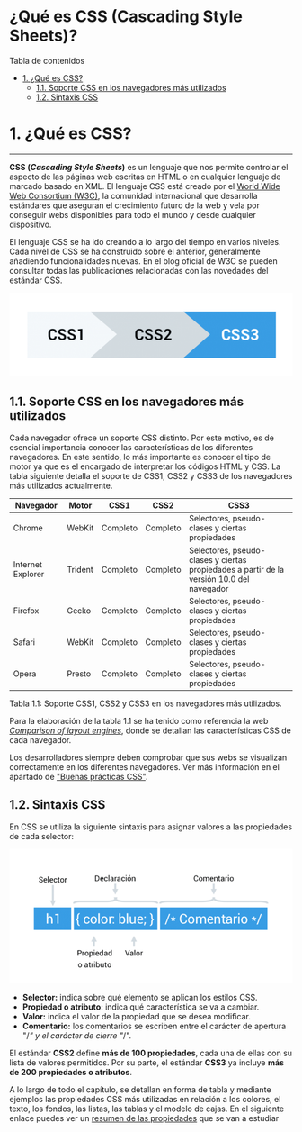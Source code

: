 # **¿Qué es CSS (Cascading Style Sheets)?**

Tabla de contenidos

-   [1. ¿Qué es CSS?](#1-Que-es-CSS)
    -   [1.1. Soporte CSS en los navegadores más utilizados](#11-Soporte-CSS-en-los-navegadores-más-utilizados)
    -   [1.2. Sintaxis CSS](#12-Sintaxis-CSS)
# 1\. ¿Qué es CSS?
----------------

**CSS (*****Cascading Style Sheets*****)** es un lenguaje que nos permite controlar el aspecto de las páginas web escritas en HTML o en cualquier lenguaje de marcado basado en XML.  El lenguaje CSS está creado por el [World Wide Web Consortium (W3C)](https://www.w3c.es/), la comunidad internacional que desarrolla estándares que aseguran el crecimiento futuro de la web y vela por conseguir webs disponibles para todo el mundo y desde cualquier dispositivo.

El lenguaje CSS se ha ido creando a lo largo del tiempo en varios niveles. Cada nivel de CSS se ha construido sobre el anterior, generalmente añadiendo funcionalidades nuevas. En el blog oficial de W3C se pueden consultar todas las publicaciones relacionadas con las novedades del estándar CSS.

![CSS1 CSS2 CSS3](img/CSS1-CSS2-y-CSS3.png)

## 1.1. Soporte CSS en los navegadores más utilizados

Cada navegador ofrece un soporte CSS distinto. Por este motivo, es de esencial importancia conocer las características de los diferentes navegadores. En este sentido, lo más importante es conocer el tipo de motor ya que es el encargado de interpretar los códigos HTML y CSS. La tabla siguiente detalla el soporte de CSS1, CSS2 y CSS3 de los navegadores más utilizados actualmente.

| Navegador | Motor | CSS1 | CSS2 | CSS3 |
| --- | --- | --- | --- | --- |
| Chrome | WebKit | Completo | Completo | Selectores, pseudo-clases y ciertas propiedades |
| Internet Explorer | Trident | Completo | Completo | Selectores, pseudo-clases y ciertas propiedades a partir de la versión 10.0 del navegador |
| Firefox | Gecko | Completo | Completo | Selectores, pseudo-clases y ciertas propiedades |
| Safari | WebKit | Completo | Completo | Selectores, pseudo-clases y ciertas propiedades |
| Opera | Presto | Completo | Completo | Selectores, pseudo-clases y ciertas propiedades |
Tabla 1.1: Soporte CSS1, CSS2 y CSS3 en los navegadores más utilizados.

Para la elaboración de la tabla 1.1 se ha tenido como referencia la web *[Comparison of layout engines](https://en.wikipedia.org/wiki/Comparison_of_layout_engines_(Cascading_Style_Sheets))*, donde se detallan las características CSS de cada navegador.

Los desarrolladores siempre deben comprobar que sus webs se visualizan correctamente en los diferentes navegadores. Ver más información en el apartado de ["Buenas prácticas CSS"](https://www.eniun.com/buenas-practicas-css-codigo/).

1.2. Sintaxis CSS
-----------------

En CSS se utiliza la siguiente sintaxis para asignar valores a las propiedades de cada selector:

![Sintaxis CSS](img/Sintaxis-CSS-Selector-propiedad.png)

-   **Selector:** indica sobre qué elemento se aplican los estilos CSS.
-   **Propiedad o atributo**: indica qué característica se va a cambiar.
-   **Valor:** indica el valor de la propiedad que se desea modificar.
-   **Comentario:** los comentarios se escriben entre el carácter de apertura "/*" y el carácter de cierre "*/".

El estándar **CSS2** define **más de 100 propiedades**, cada una de ellas con su lista de valores permitidos. Por su parte, el estándar **CSS3** ya incluye **más de 200 propiedades o atributos**.

A lo largo de todo el capítulo, se detallan en forma de tabla y mediante ejemplos las propiedades CSS más utilizadas en relación a los colores, el texto, los fondos, las listas, las tablas y el modelo de cajas. En el siguiente enlace puedes ver un [resumen de las propiedades](https://www.eniun.com/resumen-tabla-propiedades-css-valores/) que se van a estudiar